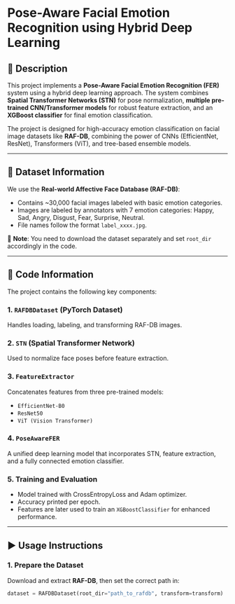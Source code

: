 # Pose-Aware Facial Emotion Recognition using Hybrid Deep Learning

## 🧠 Description

This project implements a **Pose-Aware Facial Emotion Recognition (FER)** system using a hybrid deep learning approach. The system combines **Spatial Transformer Networks (STN)** for pose normalization, **multiple pre-trained CNN/Transformer models** for robust feature extraction, and an **XGBoost classifier** for final emotion classification.

The project is designed for high-accuracy emotion classification on facial image datasets like **RAF-DB**, combining the power of CNNs (EfficientNet, ResNet), Transformers (ViT), and tree-based ensemble models.

---

## 📁 Dataset Information

We use the **Real-world Affective Face Database (RAF-DB)**:
- Contains ~30,000 facial images labeled with basic emotion categories.
- Images are labeled by annotators with 7 emotion categories: Happy, Sad, Angry, Disgust, Fear, Surprise, Neutral.
- File names follow the format `label_xxxx.jpg`.

📌 **Note**: You need to download the dataset separately and set `root_dir` accordingly in the code.

---

## 🧾 Code Information

The project contains the following key components:

### 1. `RAFDBDataset` (PyTorch Dataset)
Handles loading, labeling, and transforming RAF-DB images.

### 2. `STN` (Spatial Transformer Network)
Used to normalize face poses before feature extraction.

### 3. `FeatureExtractor`
Concatenates features from three pre-trained models:
- `EfficientNet-B0`
- `ResNet50`
- `ViT (Vision Transformer)`

### 4. `PoseAwareFER`
A unified deep learning model that incorporates STN, feature extraction, and a fully connected emotion classifier.

### 5. Training and Evaluation
- Model trained with CrossEntropyLoss and Adam optimizer.
- Accuracy printed per epoch.
- Features are later used to train an `XGBoostClassifier` for enhanced performance.

---

## ▶️ Usage Instructions

### 1. Prepare the Dataset
Download and extract **RAF-DB**, then set the correct path in:

```python
dataset = RAFDBDataset(root_dir="path_to_rafdb", transform=transform)

